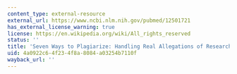 ```yaml
---
content_type: external-resource
external_url: https://www.ncbi.nlm.nih.gov/pubmed/12501721
has_external_license_warning: true
license: https://en.wikipedia.org/wiki/All_rights_reserved
status: ''
title: 'Seven Ways to Plagiarize: Handling Real Allegations of Research Misconduct'
uid: 4a0922c6-4f23-4f8a-8084-a03254b7110f
wayback_url: ''
---
```

